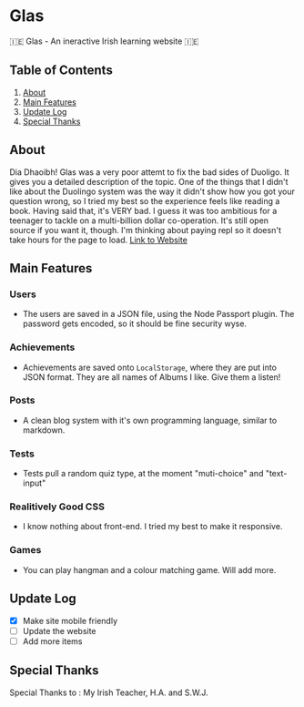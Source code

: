 # Glas
🇮🇪 Glas - An ineractive Irish learning website 🇮🇪
## Table of Contents
1. [About](#about)
2. [Main Features](#main-features)
3. [Update Log](#update-log)
4. [Special Thanks](#special-thanks)
## About
Dia Dhaoibh! Glas was a very poor attemt to fix the bad sides of Duoligo. It gives you a detailed description of the topic. One of the things that I didn't like about the Duolingo system was the way it didn't show how you got your question wrong, so I tried my best so the experience feels like reading a book. Having said that, it's VERY bad. I guess it was too ambitious for a teenager to tackle on a multi-billion dollar co-operation. It's still open source if you want it, though. I'm thinking about paying repl so it doesn't take hours for the page to load. [Link to Website](https://glas.low-fat-lard.repl.co)
## Main Features
### Users
- The users are saved in a JSON file, using the Node Passport plugin. The password gets encoded, so it should be fine security wyse. 
### Achievements 
- Achievements are saved onto `LocalStorage`, where they are put into JSON format. They are all names of Albums I like. Give them a listen!
### Posts
- A clean blog system with it's own programming language, similar to markdown.
### Tests
- Tests pull a random quiz type, at the moment "muti-choice" and "text-input"
### Realitively Good CSS
- I know nothing about front-end. I tried my best to make it responsive.
### Games
- You can play hangman and a colour matching game. Will add more.
## Update Log
- [x] Make site mobile friendly
- [ ] Update the website
- [ ] Add more items
## Special Thanks
Special Thanks to : My Irish Teacher, H.A. and S.W.J.
